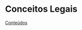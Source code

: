 # Conceitos Legais

[Conteúdos](https://files.gitbook.com/v0/b/gitbook-x-prod.appspot.com/o/spaces%2FeGebi62aLkV5LwYyzI1e%2Fuploads%2F4h7YBdnRW9RXFGY3QC8S%2Fguia-pratico-lgpd-2021.pdf?alt=media&token=454ea744-0d19-43c2-821d-99b54a8aa044)
